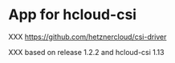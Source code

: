 # App for hcloud-csi

XXX https://github.com/hetznercloud/csi-driver

XXX based on release 1.2.2 and hcloud-csi 1.13
